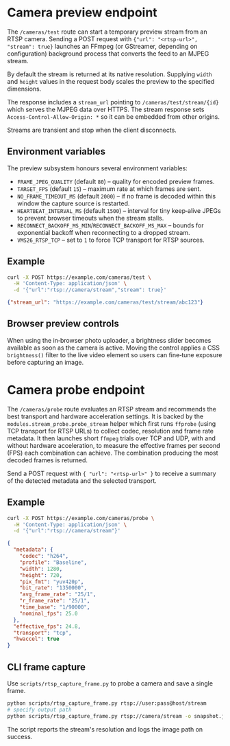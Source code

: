 # Camera preview endpoint

The `/cameras/test` route can start a temporary preview stream from an RTSP
camera. Sending a POST request with `{"url": "<rtsp-url>", "stream": true}`
launches an FFmpeg (or GStreamer, depending on configuration) background
process that converts the feed to an MJPEG stream.

By default the stream is returned at its native resolution. Supplying `width`
and `height` values in the request body scales the preview to the specified
dimensions.

The response includes a `stream_url` pointing to
`/cameras/test/stream/{id}` which serves the MJPEG data over HTTPS. The stream
response sets `Access-Control-Allow-Origin: *` so it can be embedded from other
origins.

Streams are transient and stop when the client disconnects.

## Environment variables

The preview subsystem honours several environment variables:

- `FRAME_JPEG_QUALITY` (default `80`) – quality for encoded preview frames.
- `TARGET_FPS` (default `15`) – maximum rate at which frames are sent.
- `NO_FRAME_TIMEOUT_MS` (default `2000`) – if no frame is decoded within this
  window the capture source is restarted.
- `HEARTBEAT_INTERVAL_MS` (default `1500`) – interval for tiny keep‑alive JPEGs
  to prevent browser timeouts when the stream stalls.
- `RECONNECT_BACKOFF_MS_MIN`/`RECONNECT_BACKOFF_MS_MAX` – bounds for exponential
  backoff when reconnecting to a dropped stream.
- `VMS26_RTSP_TCP` – set to `1` to force TCP transport for RTSP sources.

## Example

```bash
curl -X POST https://example.com/cameras/test \
  -H 'Content-Type: application/json' \
  -d '{"url":"rtsp://camera/stream","stream": true}'
```

```json
{"stream_url": "https://example.com/cameras/test/stream/abc123"}
```

## Browser preview controls

When using the in‑browser photo uploader, a brightness slider becomes available
as soon as the camera is active. Moving the control applies a CSS
`brightness()` filter to the live video element so users can fine‑tune exposure
before capturing an image.

# Camera probe endpoint

The `/cameras/probe` route evaluates an RTSP stream and recommends the
best transport and hardware acceleration settings. It is backed by the
`modules.stream_probe.probe_stream` helper which first runs `ffprobe` (using
TCP transport for RTSP URLs) to collect codec, resolution and frame rate
metadata. It then launches short
`ffmpeg` trials over TCP and UDP, with and without hardware acceleration,
to measure the effective frames per second (FPS) each combination can
achieve. The combination producing the most decoded frames is returned.

Send a POST request with `{ "url": "<rtsp-url>" }` to receive a summary of
the detected metadata and the selected transport.

## Example

```bash
curl -X POST https://example.com/cameras/probe \
  -H 'Content-Type: application/json' \
  -d '{"url":"rtsp://camera/stream"}'
```

```json
{
  "metadata": {
    "codec": "h264",
    "profile": "Baseline",
    "width": 1280,
    "height": 720,
    "pix_fmt": "yuv420p",
    "bit_rate": "1350000",
    "avg_frame_rate": "25/1",
    "r_frame_rate": "25/1",
    "time_base": "1/90000",
    "nominal_fps": 25.0
  },
  "effective_fps": 24.8,
  "transport": "tcp",
  "hwaccel": true
}
```

## CLI frame capture

Use `scripts/rtsp_capture_frame.py` to probe a camera and save a single frame.

```bash
python scripts/rtsp_capture_frame.py rtsp://user:pass@host/stream
# specify output path
python scripts/rtsp_capture_frame.py rtsp://camera/stream -o snapshot.jpg
```

The script reports the stream's resolution and logs the image path on success.
